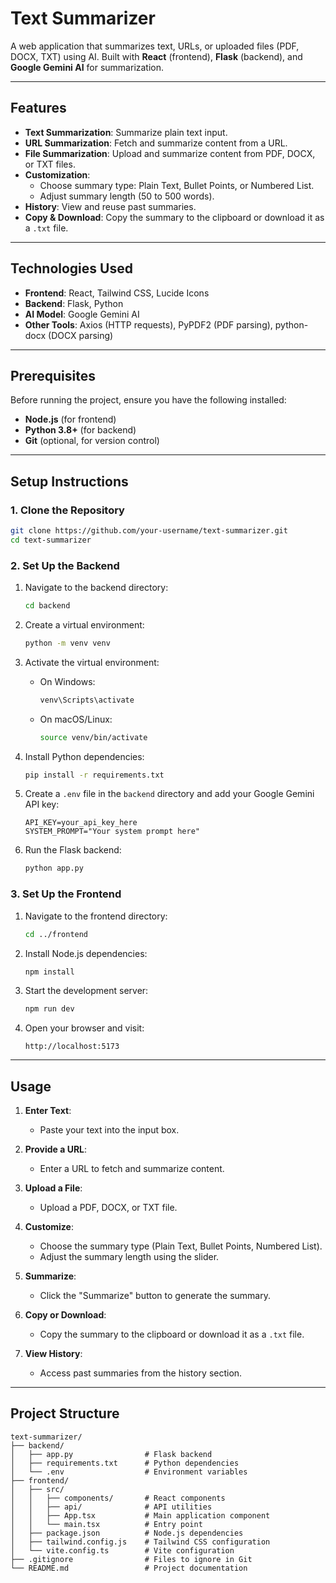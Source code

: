 # Text Summarizer

A web application that summarizes text, URLs, or uploaded files (PDF, DOCX, TXT) using AI. Built with **React** (frontend), **Flask** (backend), and **Google Gemini AI** for summarization.

---

## Features

- **Text Summarization**: Summarize plain text input.
- **URL Summarization**: Fetch and summarize content from a URL.
- **File Summarization**: Upload and summarize content from PDF, DOCX, or TXT files.
- **Customization**:
  - Choose summary type: Plain Text, Bullet Points, or Numbered List.
  - Adjust summary length (50 to 500 words).
- **History**: View and reuse past summaries.
- **Copy & Download**: Copy the summary to the clipboard or download it as a `.txt` file.

---

## Technologies Used

- **Frontend**: React, Tailwind CSS, Lucide Icons
- **Backend**: Flask, Python
- **AI Model**: Google Gemini AI
- **Other Tools**: Axios (HTTP requests), PyPDF2 (PDF parsing), python-docx (DOCX parsing)

---

## Prerequisites

Before running the project, ensure you have the following installed:

- **Node.js** (for frontend)
- **Python 3.8+** (for backend)
- **Git** (optional, for version control)

---

## Setup Instructions

### 1. Clone the Repository

```bash
git clone https://github.com/your-username/text-summarizer.git
cd text-summarizer
```

### 2. Set Up the Backend

1. Navigate to the backend directory:
   ```bash
   cd backend
   ```

2. Create a virtual environment:
   ```bash
   python -m venv venv
   ```

3. Activate the virtual environment:
   - On Windows:
     ```bash
     venv\Scripts\activate
     ```
   - On macOS/Linux:
     ```bash
     source venv/bin/activate
     ```

4. Install Python dependencies:
   ```bash
   pip install -r requirements.txt
   ```

5. Create a `.env` file in the `backend` directory and add your Google Gemini API key:
   ```plaintext
   API_KEY=your_api_key_here
   SYSTEM_PROMPT="Your system prompt here"
   ```

6. Run the Flask backend:
   ```bash
   python app.py
   ```

### 3. Set Up the Frontend

1. Navigate to the frontend directory:
   ```bash
   cd ../frontend
   ```

2. Install Node.js dependencies:
   ```bash
   npm install
   ```

3. Start the development server:
   ```bash
   npm run dev
   ```

4. Open your browser and visit:
   ```
   http://localhost:5173
   ```

---

## Usage

1. **Enter Text**:
   - Paste your text into the input box.

2. **Provide a URL**:
   - Enter a URL to fetch and summarize content.

3. **Upload a File**:
   - Upload a PDF, DOCX, or TXT file.

4. **Customize**:
   - Choose the summary type (Plain Text, Bullet Points, Numbered List).
   - Adjust the summary length using the slider.

5. **Summarize**:
   - Click the "Summarize" button to generate the summary.

6. **Copy or Download**:
   - Copy the summary to the clipboard or download it as a `.txt` file.

7. **View History**:
   - Access past summaries from the history section.

---

## Project Structure

```
text-summarizer/
├── backend/
│   ├── app.py                # Flask backend
│   ├── requirements.txt      # Python dependencies
│   └── .env                  # Environment variables
├── frontend/
│   ├── src/
│   │   ├── components/       # React components
│   │   ├── api/              # API utilities
│   │   ├── App.tsx           # Main application component
│   │   └── main.tsx          # Entry point
│   ├── package.json          # Node.js dependencies
│   ├── tailwind.config.js    # Tailwind CSS configuration
│   └── vite.config.ts        # Vite configuration
├── .gitignore                # Files to ignore in Git
└── README.md                 # Project documentation
```
